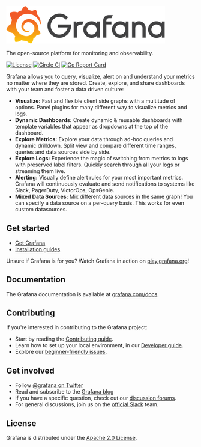![Grafana](docs/logo-horizontal.png)

The open-source platform for monitoring and observability.

[![License](https://img.shields.io/github/license/grafana/grafana)](LICENSE)
[![Circle CI](https://img.shields.io/circleci/build/gh/grafana/grafana)](https://circleci.com/gh/grafana/grafana)
[![Go Report Card](https://goreportcard.com/badge/github.com/grafana/grafana)](https://goreportcard.com/report/github.com/grafana/grafana)

Grafana allows you to query, visualize, alert on and understand your metrics no matter where they are stored. Create, explore, and share dashboards with your team and foster a data driven culture:

- **Visualize:** Fast and flexible client side graphs with a multitude of options. Panel plugins for many different way to visualize metrics and logs.
- **Dynamic Dashboards:** Create dynamic & reusable dashboards with template variables that appear as dropdowns at the top of the dashboard.
- **Explore Metrics:** Explore your data through ad-hoc queries and dynamic drilldown. Split view and compare different time ranges, queries and data sources side by side.
- **Explore Logs:** Experience the magic of switching from metrics to logs with preserved label filters. Quickly search through all your logs or streaming them live.
- **Alerting:** Visually define alert rules for your most important metrics. Grafana will continuously evaluate and send notifications to systems like Slack, PagerDuty, VictorOps, OpsGenie.
- **Mixed Data Sources:** Mix different data sources in the same graph! You can specify a data source on a per-query basis. This works for even custom datasources.

## Get started

- [Get Grafana](https://grafana.com/get)
- [Installation guides](http://docs.grafana.org/installation/)

Unsure if Grafana is for you? Watch Grafana in action on [play.grafana.org](https://play.grafana.org/)!

## Documentation

The Grafana documentation is available at [grafana.com/docs](https://grafana.com/docs/).

## Contributing

If you're interested in contributing to the Grafana project:

- Start by reading the [Contributing guide](/CONTRIBUTING.md).
- Learn how to set up your local environment, in our [Developer guide](/contribute/developer-guide.md).
- Explore our [beginner-friendly issues](https://github.com/grafana/grafana/issues?q=is%3Aopen+is%3Aissue+label%3A%22beginner+friendly%22).

## Get involved

- Follow [@grafana on Twitter](https://twitter.com/grafana/)
- Read and subscribe to the [Grafana blog](https://grafana.com/blog/)
- If you have a specific question, check out our [discussion forums](https://community.grafana.com/).
- For general discussions, join us on the [official Slack](http://slack.raintank.io/) team.

## License

Grafana is distributed under the [Apache 2.0 License](https://github.com/grafana/grafana/blob/master/LICENSE).

#